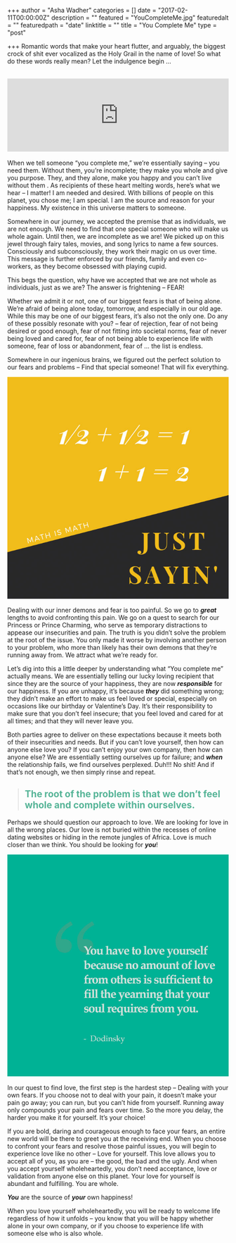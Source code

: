 +++
author = "Asha Wadher"
categories = []
date = "2017-02-11T00:00:00Z"
description = ""
featured = "YouCompleteMe.jpg"
featuredalt = ""
featuredpath = "date"
linktitle = ""
title = "You Complete Me"
type = "post"

+++
Romantic words that make your heart flutter, and arguably, the biggest crock of shit ever vocalized as the Holy Grail in the name of love! So what do these words really mean? Let the indulgence begin …

<br>

<iframe width="100%" height="166" scrolling="no" frameborder="no" src="https://w.soundcloud.com/player/?url=https%3A//api.soundcloud.com/tracks/307283312&amp;color=56b497&amp;auto_play=false&amp;hide_related=false&amp;show_comments=true&amp;show_user=true&amp;show_reposts=false"></iframe>

<br>

When we tell someone “you complete me,” we’re essentially saying – you need them. Without them, you’re incomplete; they make you whole and give you purpose. They, and they alone, make you happy and you can’t live without them . As recipients of these heart melting words, here’s what we hear – I matter! I am needed and desired. With billions of people on this planet, you chose me; I am special. I am the source and reason for your happiness. My existence in this universe matters to someone.

Somewhere in our journey, we accepted the premise that as individuals, we are not enough. We need to find that one special someone who will make us whole again. Until then, we are incomplete as we are! We picked up on this jewel through fairy tales, movies, and song lyrics to name a few sources. Consciously and subconsciously, they work their magic on us over time. This message is further enforced by our friends, family and even co-workers, as they become obsessed with playing cupid.

This begs the question, why have we accepted that we are not whole as individuals, just as we are? The answer is frightening – FEAR!

Whether we admit it or not, one of our biggest fears is that of being alone. We’re afraid of being alone today, tomorrow, and especially in our old age. While this may be one of our biggest fears, it’s also not the only one. Do any of these possibly resonate with you? – fear of rejection, fear of not being desired or good enough, fear of not fitting into societal norms, fear of never being loved and cared for, fear of not being able to experience life with someone, fear of loss or abandonment, fear of … the list is endless.

Somewhere in our ingenious brains, we figured out the perfect solution to our fears and problems – Find that special someone! That will fix everything.


<img class="2x" src="/img/twiztedmyrtle/blog/do-the-math.jpg"/>


Dealing with our inner demons and fear is too painful. So we go to <strong><i>great</i></strong> lengths to avoid confronting this pain. We go on a quest to search for our Princess or Prince Charming, who serve as temporary distractions to appease our insecurities and pain. The truth is you didn’t solve the problem at the root of the issue. You only made it worse by involving another person to your problem, who more than likely has their own demons that they’re running away from. We attract what we’re ready for.

Let’s dig into this a little deeper by understanding what “You complete me” actually means. We are essentially telling our lucky loving recipient that since they are the source of your happiness, they are now <strong><i>responsible</i></strong> for our happiness. If you are unhappy, it’s because <strong><i>they</i></strong> did something wrong; they didn’t make an effort to make us feel loved or special, especially on occasions like our birthday or Valentine’s Day. It’s their responsibility to make sure that you don’t feel insecure; that you feel loved and cared for at all times; and that they will never leave you.

Both parties agree to deliver on these expectations because it meets both of their insecurities and needs. But if you can’t love yourself, then how can anyone else love you? If you can’t enjoy your own company, then how can anyone else? We are essentially setting ourselves up for failure; and <strong><i>when</i></strong> the relationship fails, we find ourselves perplexed. Duh!!! No shit! And if that’s not enough, we then simply rinse and repeat.

<blockquote>
  <h2 class="bigger" style="color:rgba(86,180,151,1);">The root of the problem is that we don’t feel whole and complete within ourselves. </h2>
</blockquote>

Perhaps we should question our approach to love. We are looking for love in all the wrong places. Our love is not buried within the recesses of online dating websites or hiding in the remote jungles of Africa. Love is much closer than we think. You should be looking for <strong><i>you</i></strong>!


<img class="2x" src="/img/twiztedmyrtle/blog/twz-quote.jpg"/>


In our quest to find love, the first step is the hardest step – Dealing with your own fears. If you choose not to deal with your pain, it doesn’t make your pain go away; you can run, but you can’t hide from yourself. Running away only compounds your pain and fears over time. So the more you delay, the harder you make it for yourself. It’s your choice!

If you are bold, daring and courageous enough to face your fears, an entire new world will be there to greet you at the receiving end. When you choose to confront your fears and resolve those painful issues, you will begin to experience love like no other – Love for yourself. This love allows you to accept all of you, as you are – the good, the bad and the ugly. And when you accept yourself wholeheartedly, you don’t need acceptance, love or validation from anyone else on this planet. Your love for yourself is abundant and fulfilling. You are whole.

<strong><i>You</i></strong> are the source of <strong><i>your</i></strong> own happiness!

When you love yourself wholeheartedly, you will be ready to welcome life regardless of how it unfolds – you know that you will be happy whether alone in your own company, or if you choose to experience life with someone else who is also whole.


<br>
